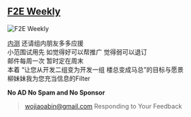 ## [F2E Weekly](http://sandywu.me/weekly/)

![F2E Weekly](http://octodex.github.com/images/octobiwan.jpg)

[内测](http://sandywu.me/weekly/) 还请组内朋友多多应援  
小范围试用先 如觉得好可以帮推广 觉得弱可以退订   
邮件每周一次 暂时定在周末   
本着 “让您从开发二组变为开发一组 楼总变成马总”的目标与愿景  
柳妹妹我为您充当信息的Filter   

**No AD No Spam and No Sponsor**  

> wojiaoabin@gmail.com Responding to Your Feedback